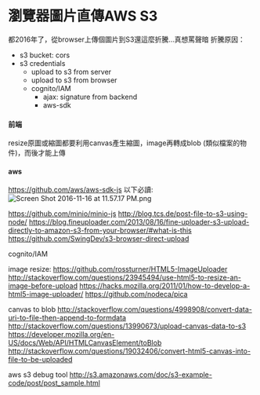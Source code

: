 # 瀏覽器圖片直傳AWS S3

都2016年了，從browser上傳個圖片到S3還這麼折騰...真想罵聲暗
折騰原因：

- s3 bucket: cors
- s3 credentials
  - upload to s3 from server
  - upload to s3 from browser
  - cognito/IAM
    - ajax: signature from backend
    - aws-sdk

#### 前端

resize原圖或縮圖都要利用canvas產生縮圖，image再轉成blob (類似檔案的物件)，而後才能上傳

#### aws

https://github.com/aws/aws-sdk-js
以下必讀:
![Screen Shot 2016-11-16 at 11.57.17 PM.png](http://upload-images.jianshu.io/upload_images/2918954-583a4f10403885f9.png?imageMogr2/auto-orient/strip%7CimageView2/2/w/1240)

https://github.com/minio/minio-js
http://blog.tcs.de/post-file-to-s3-using-node/
https://blog.fineuploader.com/2013/08/16/fine-uploader-s3-upload-directly-to-amazon-s3-from-your-browser/#what-is-this
https://github.com/SwingDev/s3-browser-direct-upload

cognito/IAM

image resize:
https://github.com/rossturner/HTML5-ImageUploader
http://stackoverflow.com/questions/23945494/use-html5-to-resize-an-image-before-upload
https://hacks.mozilla.org/2011/01/how-to-develop-a-html5-image-uploader/
https://github.com/nodeca/pica

canvas to blob
http://stackoverflow.com/questions/4998908/convert-data-uri-to-file-then-append-to-formdata
http://stackoverflow.com/questions/13990673/upload-canvas-data-to-s3
https://developer.mozilla.org/en-US/docs/Web/API/HTMLCanvasElement/toBlob
http://stackoverflow.com/questions/19032406/convert-html5-canvas-into-file-to-be-uploaded

aws s3 debug tool
http://s3.amazonaws.com/doc/s3-example-code/post/post_sample.html
